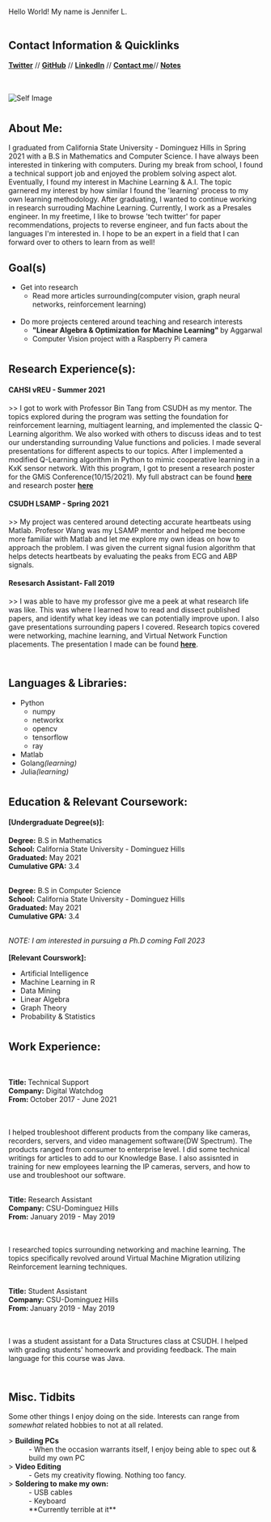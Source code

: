 <html>
    <head>
       <link href="samplecss.css" type="text/css" rel="stylesheet">
    </head>


<body>
<div class="myBorder2">
  <br>
<div class="wrapper">
    <div class="typing-demo">
      Hello World! My name is Jennifer L.
    </div>
</div>

<br>
<div class="myBorder">
<h2>Contact Information & Quicklinks</h2>
<a href="https://www.twitter.com/"><b>Twitter</b></a> //
<a href="https://www.github.com/"><b>GitHub</b></a> //
<a href="https://www.linkedin.com/in/jennifer-ly-75148b119/"><b>LinkedIn</b></a> //
<a href="https://www.github.com/"><b>Contact me</b></a>//
<a href="https://www.notion.so/tanjents/Linear-Algebra-Optimization-for-Machine-Learning-learn-with-me-Notes-07352910c66b493ea6f15dd871283f43"><b>Notes</b></a>


<br><br>
  <img src="https://pbs.twimg.com/media/Eq_zS6uXEAAYOdK.png" alt="Self Image"> <br>
</div>

<h1></h1>
<h2 class ="tab">About Me:</h2>
<p class ="tab">
  I graduated from California State University - Dominguez Hills in Spring 2021 with a B.S in Mathematics and Computer Science. I have always been interested in tinkering with computers. During my break from school, I found a technical support job and enjoyed the problem solving aspect alot. Eventually, I found my interest in Machine Learning & A.I. The topic garnered my interest by how similar I found the 'learning' process to my own learning methodology. After graduating, I wanted to continue working in research surrouding Machine Learning. Currently, I work as a Presales engineer. In my freetime, I like to browse 'tech twitter' for paper recommendations, projects to reverse engineer, and fun facts about the languages I'm interested in. I hope to be an expert in a field that I can forward over to others to learn from as well! 
</p>
<h2 class ="tab">Goal(s)</h2>
<ul>
<li class ="tab">Get into research 
 <ul>
   <li>Read more articles surrounding(computer vision, graph neural networks, reinforcement learning) </li>
 </ul>
 </li><br>
<li class ="tab">Do more projects centered around teaching and research interests
  <ul>
    <li><b>"Linear Algebra & Optimization for Machine Learning" </b>by Aggarwal  </li>
     <li>Computer Vision project with a Raspberry Pi camera </li>

  </ul>
  </li>
 
</ul>
<h1> </h1>
<h2 class ="tab">Research Experience(s):</h2>
<h4 class ="tab">CAHSI vREU - Summer 2021 </h4>
<dt class ="tab2">>> I got to work with Professor Bin Tang from CSUDH as my mentor. The topics explored during the program was setting the foundation for reinforcement learning, multiagent learning, and implemented the classic Q-Learning algorithm. We also worked with others to discuss ideas and to test our understanding surrounding Value functions and policies. I made several presentations for different aspects to our topics. After I implemented a modified Q-Learning algorithm in Python to mimic cooperative learning in a KxK sensor network. With this program, I got to present a research poster for the GMiS Conference(10/15/2021). My full abstract can be found <a href="https://github.com/jly-ml/jenniferl/blob/gh-pages/Abstract.pdf"><b>here</b></a> and research poster <a href="https://github.com/jly-ml/jenniferl/blob/gh-pages/FINALPOSTER.pdf"><b>here</b></a>
 </dt>


<h4 class ="tab">CSUDH LSAMP - Spring 2021 </h4>
<dt class ="tab2">>> My project was centered around detecting accurate heartbeats using Matlab. Profesor Wang was my LSAMP mentor and helped me become more familiar with Matlab and let me explore my own ideas on how to approach the problem. I was given the current signal fusion algorithm that helps detects heartbeats by evaluating the peaks from ECG and ABP signals.  </dt>


<h4 class ="tab">Resesarch Assistant- Fall 2019 </h4>
<dt class ="tab2">>> I was able to have my professor give me a peek at what research life was like. This was where I learned how to read and dissect published papers, and identify what key ideas we can potentially improve upon. I also gave presentations surrounding papers I covered. Research topics covered were networking, machine learning, and Virtual Network Function placements. The presentation I made can be found
  <a href="https://github.com/jly-ml/jenniferl/blob/gh-pages/Machine%20Learning%20Driven%20Scaling%20and%20Placement%20of%20VNF%20at%20the%20Network%20Edges.pdf"><b>here</b></a>. 
 </dt> <br>

<h1> </h1>
<h2 class ="tab">Languages & Libraries:</h2>

<ul class= "tab">
  <li>Python<ul><li>numpy</li><li>networkx</li><li>opencv</li><li>tensorflow</li><li>ray</li></ul></li>
  <li>Matlab</li>
  <li>Golang<i>(learning)</i></li>
  <li>Julia<i>(learning)</i></li>
</ul>

<h1> </h1>
<h2 class ="tab">Education & Relevant Coursework:</h2>
<h4 class = "tab">[Undergraduate Degree(s)]: </h4>
    <p>
<b class ="tab">Degree:</b> B.S in Mathematics <br>
<b class ="tab">School:</b> California State University - Dominguez Hills <br>
<b class ="tab">Graduated:</b> May 2021 <br> 
<b class ="tab">Cumulative GPA:</b> 3.4 <br> <br>

<b class ="tab">Degree:</b> B.S in Computer Science <br>
<b class ="tab">School:</b> California State University - Dominguez Hills <br>
<b class ="tab">Graduated:</b> May 2021 <br> 
<b class ="tab">Cumulative GPA:</b> 3.4 <br> <br>

<i class ="tab"> NOTE: I am interested in pursuing a Ph.D coming Fall 2023 </i> <br><br>
        <b class ="tab">[Relevant Courswork]:</b>   </p>
<ul class= "tab">
  <li>Artificial Intelligence</li>
  <li>Machine Learning in R</li>
  <li>Data Mining</li>
  <li>Linear Algebra</li>
  <li>Graph Theory</li>
  <li>Probability & Statistics</li>
</ul>

<h1> </h1>
<h2 class ="tab">Work Experience:</h2> <br>

 <p>
<b class ="tab">Title: </b>Technical Support <br>
<b class ="tab">Company:</b> Digital Watchdog<br>
<b class ="tab">From: </b>October 2017 - June 2021 </p><br> <br>

<dt class ="tab2"> I helped troubleshoot different products from the company like cameras, recorders, servers, and video management software(DW Spectrum). The products ranged from consumer to enterprise level. I did some technical writings for articles to add to our Knowledge Base. I also assisnted in training for new employees learning the IP cameras, servers, and how to use and troubleshoot our software. 
 </dt>  <br>
<p>
<b class ="tab">Title:</b> Research Assistant <br>
<b class ="tab">Company:</b> CSU-Dominguez Hills <br>
<b class ="tab">From:</b> January 2019 - May 2019 </p><br> <br>

<dt class ="tab2"> I researched topics surrounding networking and machine learning. The topics specifically revolved around Virtual Machine Migration utilizing Reinforcement learning techniques.
 </dt>  <br>
<p>
<b class ="tab">Title:</b>   Student Assistant <br>
<b class ="tab">Company:</b> CSU-Dominguez Hills <br>
<b class ="tab">From: </b>   January 2019 - May 2019 </p><br>
 <br>
<dt class ="tab2"> I was a student assistant for a Data Structures class at CSUDH. I helped with grading students' homeowrk and providing feedback. The main language for this course was Java.
 </dt>  <br>


<h1> </h1>
<h2 class ="tab">Misc. Tidbits </h2>
<p class ="tab">Some other things I enjoy doing on the side. Interests can range from <i> somewhat </i> related hobbies to not at all related. </p>

 <p>
<dl class ="tab">
  <dt class ="tab">> <b> Building PCs  </b></dt>
  <dd class ="tab2"> - When the occasion warrants itself, I enjoy being able to spec out & build my own PC</dd>
  <dt class ="tab">> <b> Video Editing</b></dt>
  <dd class ="tab2"> - Gets my creativity flowing. Nothing too fancy. </dd> 
  <dt class ="tab">> <b> Soldering to make my own: </b> </dt>
  <dd class ="tab2"> - USB cables </dd>
  <dd class ="tab2">- Keyboard </dd>
   <dd class ="tab2"> **Currently terrible at it** </dd>
    </dl> </p>
    </div>

</body>
</html>
